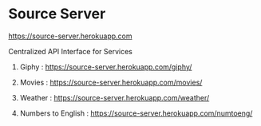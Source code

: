 # Source Server

https://source-server.herokuapp.com

Centralized API Interface for Services

1) Giphy : https://source-server.herokuapp.com/giphy/
   
2) Movies : https://source-server.herokuapp.com/movies/
   
3) Weather : https://source-server.herokuapp.com/weather/

4) Numbers to English : https://source-server.herokuapp.com/numtoeng/
